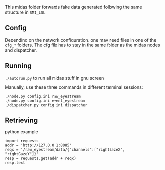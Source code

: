 This midas folder forwards fake data generated following the same structure in `SMI_LSL`

## Config
Depending on the network configuration, one may need files in one of the `cfg_*` folders. The cfg file has to stay in the same folder as the midas nodes and dispatcher.

## Running
`./autorun.py` to run all midas stuff in gnu screen

Manually, use these three commands in different terminal sessions:

	./node.py config.ini raw_eyestream
	./node.py config.ini event_eyestream
	./dispatcher.py config.ini dispatcher

## Retrieving
python example

	import requests
	addr = 'http://127.0.0.1:8085'
	reqx = '/raw_eyestream/data/{"channels":["rightGazeX", 	"rightGazeY"]}'
	resp = requests.get(addr + reqx)
	resp.text
